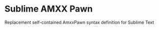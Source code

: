Sublime AMXX Pawn
=============

Replacement self-contained AmxxPawn syntax definition for Sublime Text